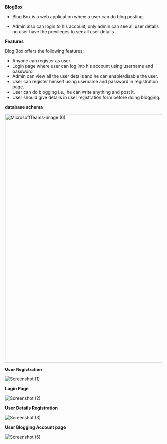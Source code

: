 **BlogBox**


- Blog Box is a web application where a user can do blog posting.

- Admin also can login to his account, only admin can see all user details no user have the previleges to see all user details

**Features**

Blog Box offers the following features:

- Anyone can register as user
- Login page where user can log into his account using username and password
- Admin can view all the user details and he can enable/disable the user.
- User can register himself using username and password in registration page.
- User can do blogging i.e., he can write anything and post it.
- User should give details in user registration form before doing blogging.

**database schema**

<img width="800" alt="MicrosoftTeams-image (6)" src="https://github.com/anilkumaran/SDP_Batch3_Code/assets/120313457/a0fea3ed-51b4-4038-87b6-64df04c4c466">

**User Registration**

![Screenshot (1)](https://github.com/anilkumaran/SDP_Batch3_Code/assets/120313457/7b41c073-be75-469f-b8ee-2919e7a0b246)

**Login Page**

![Screenshot (2)](https://github.com/anilkumaran/SDP_Batch3_Code/assets/120313457/a5b757f8-d0c6-43a3-80f2-1e0149f86f51)

**User Details Registration**

![Screenshot (3)](https://github.com/anilkumaran/SDP_Batch3_Code/assets/120313457/ac4463bf-f17b-487f-ad33-7c46fe398811)

**User Blogging Account page**

![Screenshot (5)](https://github.com/anilkumaran/SDP_Batch3_Code/assets/120313457/e30cade5-8528-44b9-b0fd-c5adb5084e2e)



